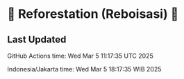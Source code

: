 
# 🌳 Reforestation (Reboisasi) 🌲

## Last Updated

GitHub Actions time: Wed Mar  5 11:17:35 UTC 2025

Indonesia/Jakarta time: Wed Mar  5 18:17:35 WIB 2025
